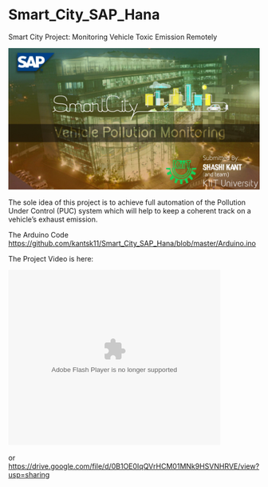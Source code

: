# Smart_City_SAP_Hana
Smart City Project: Monitoring Vehicle Toxic Emission Remotely 

![Smart City: Automobile toxic emission monitoring remotely](/Smart_City.jpg?raw=true "Optional Title")

The sole idea of this project is to achieve full automation of the Pollution Under Control (PUC) system  which will help to keep a coherent track on a vehicle’s exhaust emission.

The Arduino Code
https://github.com/kantsk11/Smart_City_SAP_Hana/blob/master/Arduino.ino

The Project Video is here:

<object width="425" height="350">
  <param name="movie" value="https://youtu.be/12xyXtlWDks" />
  <param name="wmode" value="transparent" />
  <embed src="https://youtu.be/12xyXtlWDks"
         type="application/x-shockwave-flash"
         wmode="transparent" width="425" height="350" />
</object>

or
https://drive.google.com/file/d/0B1OE0IqQVrHCM01MNk9HSVNHRVE/view?usp=sharing
